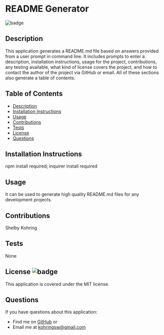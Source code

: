 
  
  # README Generator

  ![badge](https://img.shields.io/badge/license-MIT-brightgreen)

  ## Description
  This application generates a README.md file based on answers provided from a user prompt in command line. It includes prompts to enter a description, installation instructions, usage for the project, contributions, any testing available, what kind of license covers the project, and how to contact the author of the project via GitHub or email. All of these sections also generate a table of contents. 

  ## Table of Contents
  - [Description](#description)
  - [Installation Instructions](#installation)
  - [Usage](#usage)
  - [Contributions](#contributions)
  - [Tests](#tests)
  - [License](#license)
  - [Questions](#questions)

  ## Installation Instructions
  npm install required; inquirer install required

  ## Usage
  It can be used to generate high quality README.md files for any development projects. 

  ## Contributions
  Shelby Kohring

  ## Tests
  None

  ## License ![badge](https://img.shields.io/badge/license-MIT-brightgreen)
  This application is covered under the MIT license.

  ## Questions
  If you have questions about this application: 
  - Find me on [GitHub](https://github.com/kohringsw) or 
  - Email me at [kohringsw@gmail.com](mailto:kohringsw@gmail.com)

